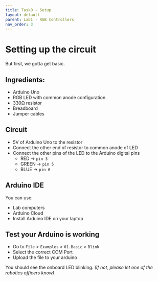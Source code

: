 ```yaml
---
title: Task0 - Setup
layout: default
parent: Lab1 - RGB Controllers
nav_order: 3
---
```

# Setting up the circuit
But first, we gotta get basic.

## Ingredients:
  - Arduino Uno
  - RGB LED with common anode configuration
  - 330Ω resistor
  - Breadboard
  - Jumper cables

## Circuit
- 5V of Arduino Uno to the resistor
- Connect the other end of resistor to common anode of LED
- Connect the other pins of the LED to the Arduino digital pins
  - RED -> `pin 3`
  - GREEN -> `pin 5`
  - BLUE -> `pin 6`


## Arduino IDE
You can use:
- Lab computers
- Arduino Cloud
- Install Arduino IDE on your laptop

## Test your Arduino is working
- Go to `File` > `Examples` > `01.Basic` > `Blink`
- Select the correct COM Port
- Upload the file to your arduino

You should see the onboard LED blinking. 
*(If not, please let one of the robotics officers know)*